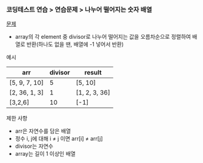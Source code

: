 ### 코딩테스트 연습 > 연습문제 > 나누어 떨어지는 숫자 배열   
[문제](https://programmers.co.kr/learn/courses/30/lessons/12910)  
- array의 각 element 중 divisor로 나누어 떨어지는 값을 오름차순으로 정렬하여 배열로 반환(하나도 없을 땐, 배열에 -1 넣어서 반환)      

예시   

| arr | divisor | result |   
| --- | --- | --- |    
| [5, 9, 7, 10] | 5 | [5, 10] |  
| [2, 36, 1, 3] | 1 | [1, 2, 3, 36] |  
| [3,2,6] |	10 | [-1] |  

제한 사항  
- arr은 자연수를 담은 배열  
- 정수 i, j에 대해 i ≠ j 이면 arr[i] ≠ arr[j]  
- divisor는 자연수  
- array는 길이 1 이상인 배열  



